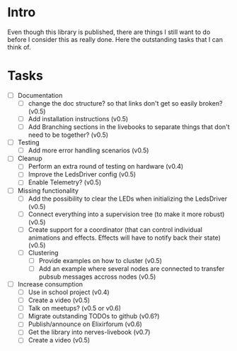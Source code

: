 <!--
Copyright 2023, Matthias Reik <fledex@reik.org>

SPDX-License-Identifier: Apache-2.0
-->

# Intro
Even though this library is published, there are things I still want to do before I consider this as really done. Here the outstanding tasks that I can think of.

# Tasks
- [ ] Documentation
  - [ ] change the doc structure? so that links don't get so easily broken? (v0.5)
  - [ ] Add installation instructions (v0.5)
  - [ ] Add Branching sections in the livebooks to separate things that don't need to be together? (v0.5)
- [ ] Testing
  - [ ] Add more error handling scenarios (v0.5)
- [ ] Cleanup
  - [ ] Perform an extra round of testing on hardware (v0.4)
  - [ ] Improve the LedsDriver config (v0.5)
  - [ ] Enable Telemetry? (v0.5)
- [ ] Missing functionality
  - [ ] Add the possibility to clear the LEDs when initializing the LedsDriver (v0.5)
  - [ ] Connect everything into a supervision tree (to make it more robust) (v0.5)
  - [ ] Create support for a coordinator (that can control individual animations and effects. Effects will have to notify back their state) (v0.5)
  - [ ] Clustering
    - [ ] Provide examples on how to cluster (v0.5)
    - [ ] Add an example where several nodes are connected to transfer pubsub messages accross nodes (v0.5)
- [ ] Increase consumption
  - [ ] Use in school project (v0.4)
  - [ ] Create a video (v0.5)
  - [ ] Talk on meetups? (v0.5 or v0.6)
  - [ ] Migrate outstanding TODOs to github (v0.6?)
  - [ ] Publish/announce on Elixirforum (v0.6)
  - [ ] Get the library into nerves-livebook (v0.7)
  - [ ] Create a video (v0.5)
